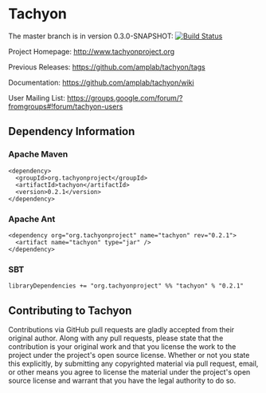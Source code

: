 Tachyon
=======

The master branch is in version 0.3.0-SNAPSHOT: [![Build Status](https://amplab.cs.berkeley.edu/jenkins/job/Tachyon-Hadoop1/badge/icon)](https://amplab.cs.berkeley.edu/jenkins/job/Tachyon-Hadoop1/)

Project Homepage: http://www.tachyonproject.org

Previous Releases: https://github.com/amplab/tachyon/tags

Documentation: https://github.com/amplab/tachyon/wiki

User Mailing List: https://groups.google.com/forum/?fromgroups#!forum/tachyon-users

## Dependency Information

### Apache Maven

    <dependency>
      <groupId>org.tachyonproject</groupId>
      <artifactId>tachyon</artifactId>
      <version>0.2.1</version>
    </dependency>

### Apache Ant

    <dependency org="org.tachyonproject" name="tachyon" rev="0.2.1">
      <artifact name="tachyon" type="jar" />
    </dependency>

### SBT

    libraryDependencies += "org.tachyonproject" %% "tachyon" % "0.2.1"

## Contributing to Tachyon

Contributions via GitHub pull requests are gladly accepted from their original
author. Along with any pull requests, please state that the contribution is
your original work and that you license the work to the project under the
project's open source license. Whether or not you state this explicitly, by
submitting any copyrighted material via pull request, email, or other means
you agree to license the material under the project's open source license and
warrant that you have the legal authority to do so.
